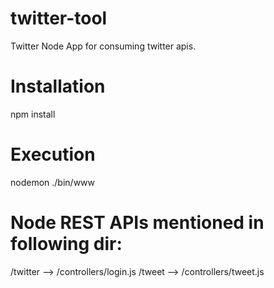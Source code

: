 # twitter-tool
Twitter Node App for consuming twitter apis.

# Installation
npm install

# Execution
nodemon ./bin/www

# Node REST APIs mentioned in following dir:
/twitter --> /controllers/login.js
/tweet   --> /controllers/tweet.js
